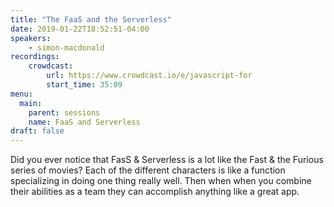 ```yaml
---
title: "The FaaS and the Serverless"
date: 2019-01-22T18:52:51-04:00
speakers:
    - simon-macdonald
recordings:
    crowdcast:
        url: https://www.crowdcast.io/e/javascript-for
        start_time: 35:09
menu:
  main:
    parent: sessions
    name: FaaS and Serverless
draft: false
---
```


Did you ever notice that FasS & Serverless is a lot like the Fast & the Furious series of movies? Each of the different characters is like a function specializing in doing one thing really well. Then when when you combine their abilities as a team they can accomplish anything like a great app.